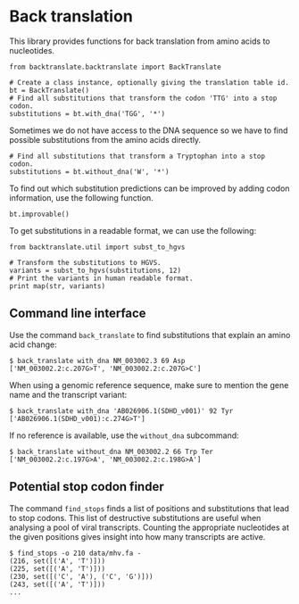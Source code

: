 # Back translation
This library provides functions for back translation from amino acids to
nucleotides.

    from backtranslate.backtranslate import BackTranslate

    # Create a class instance, optionally giving the translation table id.
    bt = BackTranslate()
    # Find all substitutions that transform the codon 'TTG' into a stop codon.
    substitutions = bt.with_dna('TGG', '*')


Sometimes we do not have access to the DNA sequence so we have to find
possible substitutions from the amino acids directly.

    # Find all substitutions that transform a Tryptophan into a stop codon.
    substitutions = bt.without_dna('W', '*')

To find out which substitution predictions can be improved by adding codon
information, use the following function.

    bt.improvable()

To get substitutions in a readable format, we can use the following:

    from backtranslate.util import subst_to_hgvs

    # Transform the substitutions to HGVS.
    variants = subst_to_hgvs(substitutions, 12)
    # Print the variants in human readable format.
    print map(str, variants)

## Command line interface
Use the command `back_translate` to find substitutions that explain an amino
acid change:

    $ back_translate with_dna NM_003002.3 69 Asp
    ['NM_003002.2:c.207G>T', 'NM_003002.2:c.207G>C']

When using a genomic reference sequence, make sure to mention the gene name and
the transcript variant:

    $ back_translate with_dna 'AB026906.1(SDHD_v001)' 92 Tyr
    ['AB026906.1(SDHD_v001):c.274G>T']

If no reference is available, use the `without_dna` subcommand:

    $ back_translate without_dna NM_003002.2 66 Trp Ter
    ['NM_003002.2:c.197G>A', 'NM_003002.2:c.198G>A']


## Potential stop codon finder
The command `find_stops` finds a list of positions and substitutions that lead
to stop codons. This list of destructive substitutions are useful when
analysing a pool of viral transcripts. Counting the appropriate nucleotides at
the given positions gives insight into how many transcripts are active.

    $ find_stops -o 210 data/mhv.fa -
    (216, set([('A', 'T')]))
    (225, set([('A', 'T')]))
    (230, set([('C', 'A'), ('C', 'G')]))
    (243, set([('A', 'T')]))
    ...

